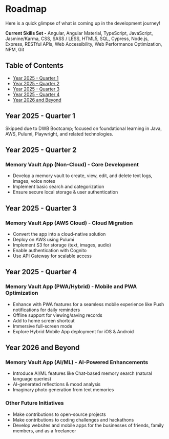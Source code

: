 # Roadmap

Here is a quick glimpse of what is coming up in the development journey!

**Current Skills Set -** Angular, Angular Material, TypeScript, JavaScript, Jasmine/Karma, CSS, SASS / LESS, HTML5, SQL, Cypress, Node.js, Express, RESTful APIs, Web Accessibility, Web Performance Optimization, NPM, Git

## Table of Contents

- [Year 2025 - Quarter 1](#year-2025---quarter-1)
- [Year 2025 - Quarter 2](#year-2025---quarter-2)
- [Year 2025 - Quarter 3](#year-2025---quarter-3)
- [Year 2025 - Quarter 4](#year-2025---quarter-4)
- [Year 2026 and Beyond](#year-2026-and-beyond)

## Year 2025 - Quarter 1

Skipped due to DWB Bootcamp; focused on foundational learning in Java, AWS, Pulumi, Playwright, and related technologies.

## Year 2025 - Quarter 2

### Memory Vault App (Non-Cloud) - Core Development

- Develop a memory vault to create, view, edit, and delete text logs, images, voice notes
- Implement basic search and categorization
- Ensure secure local storage & user authentication

## Year 2025 - Quarter 3

### Memory Vault App (AWS Cloud) - Cloud Migration

- Convert the app into a cloud-native solution
- Deploy on AWS using Pulumi
- Implement S3 for storage (text, images, audio)
- Enable authentication with Cognito
- Use API Gateway for scalable access

## Year 2025 - Quarter 4

### Memory Vault App (PWA/Hybrid) - Mobile and PWA Optimization

- Enhance with PWA features for a seamless mobile experience like Push notifications for daily reminders
- Offline support for viewing/saving records
- Add to home screen shortcut
- Immersive full-screen mode
- Explore Hybrid Mobile App deployment for iOS & Android

## Year 2026 and Beyond

### Memory Vault App (AI/ML) - AI-Powered Enhancements

- Introduce AI/ML features like Chat-based memory search (natural language queries)
- AI-generated reflections & mood analysis
- Imaginary photo generation from text memories

### Other Future Initiatives

- Make contributions to open-source projects
- Make contributions to coding challenges and hackathons
- Develop websites and mobile apps for the businesses of friends, family members, and as a freelancer
